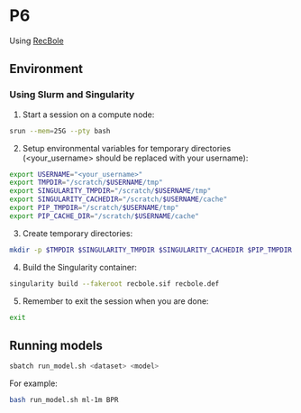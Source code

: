 # P6

Using [RecBole](https://github.com/RUCAIBox/RecBole)

## Environment
### Using Slurm and Singularity
1. Start a session on a compute node:
```bash
srun --mem=25G --pty bash
``` 
2. Setup environmental variables for temporary directories (<your_username> should be replaced with your username):
```bash
export USERNAME="<your_username>"
export TMPDIR="/scratch/$USERNAME/tmp"
export SINGULARITY_TMPDIR="/scratch/$USERNAME/tmp"
export SINGULARITY_CACHEDIR="/scratch/$USERNAME/cache"
export PIP_TMPDIR="/scratch/$USERNAME/tmp"
export PIP_CACHE_DIR="/scratch/$USERNAME/cache"
```
3. Create temporary directories:
```bash
mkdir -p $TMPDIR $SINGULARITY_TMPDIR $SINGULARITY_CACHEDIR $PIP_TMPDIR $PIP_CACHE_DIR
```
4. Build the Singularity container:
```bash
singularity build --fakeroot recbole.sif recbole.def
```
5. Remember to exit the session when you are done:
```bash
exit
```

## Running models
```bash
sbatch run_model.sh <dataset> <model>
```
For example:
```bash
bash run_model.sh ml-1m BPR
```